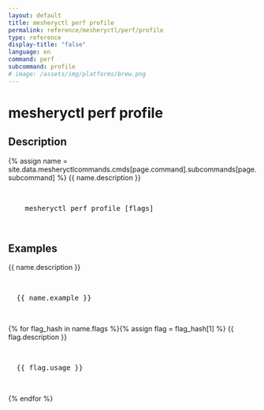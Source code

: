 ```yaml
---
layout: default
title: mesheryctl perf profile
permalink: reference/mesheryctl/perf/profile
type: reference
display-title: "false"
language: en
command: perf
subcommand: profile
# image: /assets/img/platforms/brew.png
---
```


<!-- Copy this template to create individual doc pages for each mesheryctl commands -->

<!-- Name of the command -->
# mesheryctl perf profile

## Description

{% assign name = site.data.mesheryctlcommands.cmds[page.command].subcommands[page.subcommand] %}
{{ name.description }}


<!-- Basic usage of the command -->
<pre class="codeblock-pre">
  <div class="codeblock">
    mesheryctl perf profile [flags]
  </div>
</pre>

## Examples

{{ name.description }}
<pre class="codeblock-pre">
  <div class="codeblock">
  {{ name.example }}
  </div>
</pre>
{% for flag_hash in name.flags %}{% assign flag = flag_hash[1] %}
{{ flag.description }}
<pre class="codeblock-pre">
  <div class="codeblock">
  {{ flag.usage }}
  </div>
</pre>
{% endfor %}
<br/>